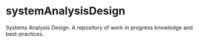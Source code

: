 # systemAnalysisDesign
Systems Analysis Design. A repository of work in progress knowledge and best-practices.
